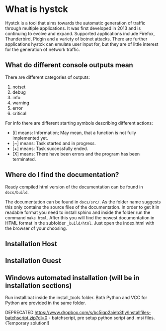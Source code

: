 # What is hystck
Hystck is a tool that aims towards the automatic generation of traffic through multiple applications.
It was first developed in 2013 and is continuing to evolve and expand. Supported applications
include Firefox, Thunderbird, Pidgin and a variety of botnet attacks. There are further applications
hystck can emulate user input for, but they are of little interest for the generation of network traffic.

## What do different console outputs mean

There are different categories of outputs:
1) notset
1) debug
1) info
1) warning
1) error
1) critical

For info there are different starting symbols describing different actions:
- \[i] means: Information; May mean, that a function is not fully implemented yet.
- \[~] means: Task started and in progress.
- \[+] means: Task successfully ended.
- \[X] means: There have been errors and the program has been terminated.

## Where do I find the documentation?
Ready compiled html version of the documentation can be found in ```docs/build```.


The documentation can be found in ```docs/src/```. As the folder name suggests this only contains the source 
files of the documentation. In order to get it in readable format you need to install sphinx and inside the folder
run the command ```make html```. After this you will find the newest documentation in HTML format in the subfolder
```_build/html```. Just open the index.html with the browser of your choosing.

## Installation Host

## Installation Guest

## Windows automated installation (will be in installation sections)

Run install.bat inside the install_tools folder. Both Python and VCC for Python are provided in the same folder.

DEPRECATED https://www.dropbox.com/s/bc5iqp2aieb3fly/Installfiles-batchscript.zip?dl=0 - batchscript, pre setup python script and .msi files. (Temporary solution!)


